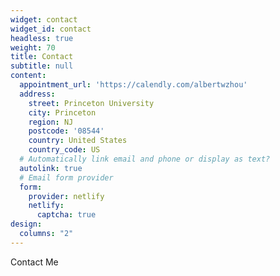 ```yaml
---
widget: contact
widget_id: contact
headless: true
weight: 70
title: Contact
subtitle: null
content:
  appointment_url: 'https://calendly.com/albertwzhou'
  address:
    street: Princeton University
    city: Princeton
    region: NJ
    postcode: '08544'
    country: United States
    country_code: US
  # Automatically link email and phone or display as text?
  autolink: true
  # Email form provider
  form:
    provider: netlify
    netlify:
      captcha: true
design:
  columns: "2"
---
```


Contact Me

